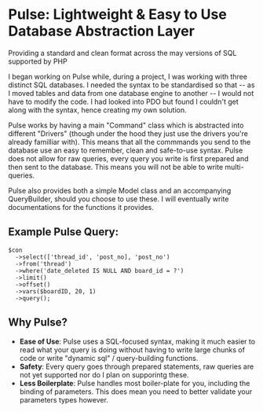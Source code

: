 # Pulse: Lightweight & Easy to Use Database Abstraction Layer
Providing a standard and clean format across the may versions of SQL supported by PHP

I began working on Pulse while, during a project, I was working with three distinct SQL databases. I needed the syntax to be standardised so
that -- as I moved tables and data from one database engine to another -- I would not have to modify the code. I had looked into PDO but found
I couldn't get along with the syntax, hence creating my own solution.

Pulse works by having a main "Command" class which is abstracted into different "Drivers" (though under the hood they just use the drivers
you're already familliar with). This means that all the commmands you send to the database use an easy to remember, clean and safe-to-use syntax.
Pulse does not allow for raw queries, every query you write is first prepared and then sent to the database. This means you will not be able
to write multi-queries.

Pulse also provides both a simple Model class and an accompanying QueryBuilder, should you choose to use these. I will eventually write
documentations for the functions it provides.

## Example Pulse Query:

    $con
      ->select(['thread_id', 'post_no], 'post_no')
      ->from('thread')
      ->where('date_deleted IS NULL AND board_id = ?')
      ->limit()
      ->offset()
      ->vars($boardID, 20, 1)
      ->query();

## Why Pulse?
- **Ease of Use**: Pulse uses a SQL-focused syntax, making it much easier to read what your query is doing without having to write large chunks of code or write "dynamic sql" / query-building functions.
- **Safety**: Every query goes through prepared statements, raw queries are not yet supported nor do I plan on supporintg these.
- **Less Boilerplate**: Pulse handles most boiler-plate for you, including the binding of parameters. This does mean you need to better validate your parameters types however.
